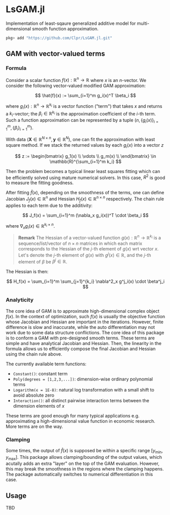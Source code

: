 # LsGAM.jl
Implementation of least-sqaure generalized additive model for multi-dimensional smooth function approximation.

```julia
pkg> add "https://github.com/Clpr/LsGAM.jl.git"
```

## GAM with vector-valued terms

### Formula

Consider a scalar function $f(x):\mathbb{R}^n \to \mathbb{R}$ where $x$ is an $n$-vector.
We consider the following vector-valued modified GAM approximation:

$$
\hat{f}(x) := \sum_{i=1}^m g_i(x)^T \beta_i
$$

where $g_i(x):\mathbb{R}^{n} \to \mathbb{R}^{k_i}$ is a vector function ("term") that takes $x$ and returns a $k_i$-vector; the $\beta_i \in\mathbb{R}^{k_i}$ is the approximation coefficient of the $i$-th term.
Such a function approximation can be represented by a tuple $(n, \{g_i(x)\}_{i=1}^m, \{\beta_i\}_{i=1}^m)$.



With data $(\mathbf{X} \in \mathbb{R}^{N\times n}, \mathbf{y} \in \mathbb{R}^{N})$, one can fit the approximation with least square method. If we stack the returned values by each $g_i(x)$ into a vector $z$

$$
z := \begin{bmatrix}
g_1(x) \\
\vdots \\
g_m(x) \\
\end{bmatrix} \in \mathbb{R}^{\sum_{i=1}^m k_i}
$$

Then the problem becomes a typical linear least squares fitting which can be efficiently solved using mature numerical solvers. In this case, $R^2$ is good to measure the fitting goodness.

After fitting $\hat{f}(x)$, depending on the smoothness of the terms, one can define Jacobian $J_f(x) \in \mathbb{R}^{n}$ and Hessian $H_f(x) \in\mathbb{R}^{n \times n}$ respectively.
The chain rule applies to each term due to the additivity:

$$
J_f(x) = \sum_{i=1}^m (\nabla_x g_i(x))^T \cdot \beta_i
$$

where $\nabla_x g_i(x) \in \mathbb{R}^{k_i \times n}$. 


> **Remark**
> The Hessian of a vector-valued function $g(x) : \mathbb{R}^{n} \to \mathbb{R}^{k_i}$ is a sequence/list/vector of $n\times n$ matrices in which each matrix corresponds to the Hessian of the $j$-th element of $g(x)$ wrt vector $x$. Let's denote the $j$-th element of $g(x)$ with $g^j(x) \in \mathbb{R}$, and the $j$-th element of $\beta$ be $\beta^j \in\mathbb{R}$.

The Hessian is then:

$$
H_f(x) = \sum_{i=1}^m \sum_{j=1}^{k_i}   \nabla^2_x g^j_i(x)  \cdot \beta^j_i
$$


### Analyticity 

The core idea of GAM is to approximate high-dimensional complex object $f(x)$.
In the context of optimization, such $f(x)$ is usually the objective function whose Jacobian and Hessian are important in the iterations. However, finite difference is slow and inaccurate, while the auto differentiation may not work due to some data structure conflictions.
The core idea of this package is to conform a GAM with pre-designed smooth terms.
These terms are simple and have analytical Jacobian and Hessian.
Then, the linearity in the formula allows us to efficiently compose the final Jacobian and Hessian using the chain rule above.

The currently available term functions:

- `Constant()`: constant term
- `Poly(degrees = [1,2,3,...])`: dimension-wise ordinary polynomial terms
- `Logarithm(ϵ = 1E-8)`: natural log transformation with a small shift to avoid absolute zero
- `Interaction()`: all distinct pairwise interaction terms between the dimension elements of $x$

These terms are good enough for many typical applications e.g. approximating a high-dimensional value function in economic research. More terms are on the way.


### Clamping

Some times, the output of $\hat{f}(x)$ is supposed be within a specific range $[y_\text{min},y_\text{max}]$. This package allows clamping/bounding of the output values, which acutally adds an extra "layer" on the top of the GAM evaluation. However, this may break the smoothness in the regions where the clamping happens. The package automatically switches to numerical differentiation in this case.



## Usage


TBD






















